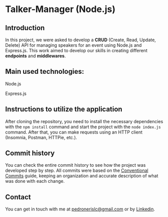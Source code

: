 # Talker-Manager (Node.js)

## Introduction
In this project, we were asked to develop a **CRUD** (Create, Read, Update, Delete) API for managing speakers for an event using Node.js and Express.js. This work aimed to develop our skills in creating different **endpoints** and **middlewares**.

## Main used technologies:
Node.js

Express.js

## Instructions to utilize the application
After cloning the repository, you need to install the necessary dependencies with the `npm install` command and start the project with the `node index.js` command. After that, you can make requests using an HTTP client (Insomnia, Postman, HTTPie, etc.).

## Commit history
You can check the entire commit history to see how the project was developed step by step. All commits were based on the [Conventional Commits](https://www.conventionalcommits.org/en/v1.0.0/) guide, keeping an organization and accurate description of what was done with each change.

## Contact
You can get in touch with me at pedronerislc@gmail.com or by <a href="https://www.linkedin.com/in/pedro-nl-caldas/">Linkedin</a>.
